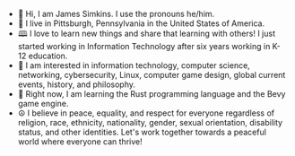 - 🤝 Hi, I am James Simkins. I use the pronouns he/him.
- 🌉 I live in Pittsburgh, Pennsylvania in the United States of America.
- 🕮 I love to learn new things and share that learning with others! I just started working in Information Technology after six years working in K-12 education.
- 👀 I am interested in information technology, computer science, networking, cybersecurity, Linux, computer game design, global current events, history, and philosophy.
- 🌱 Right now, I am learning the Rust programming language and the Bevy game engine.
- ☮ I believe in peace, equality, and respect for everyone regardless of religion, race, ethnicity, nationality, gender, sexual orientation, disability status, and other identities. Let's work together towards a peaceful world where everyone can thrive!
